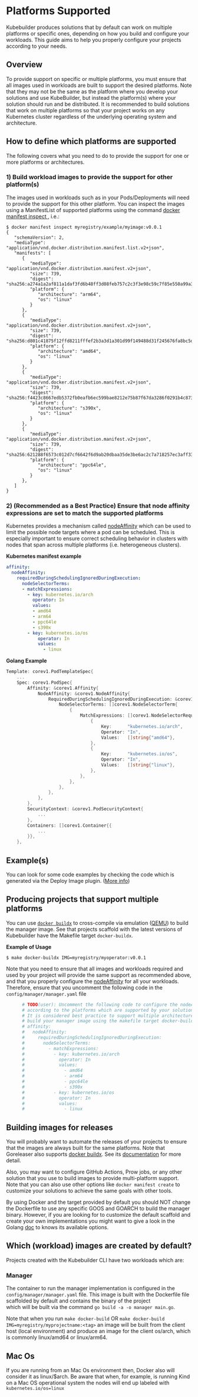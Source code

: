 # Platforms Supported

Kubebuilder produces solutions that by default can work on multiple platforms or specific ones, depending on how you
build and configure your workloads. This guide aims to help you properly configure your projects according to your needs.

## Overview

To provide support on specific or multiple platforms, you must ensure that all images used in workloads are built to
support the desired platforms. Note that they may not be the same as the platform where you develop your solutions and use KubeBuilder, but instead the platform(s) where your solution should run and be distributed.
It is recommended to build solutions that work on multiple platforms so that your project works
on any Kubernetes cluster regardless of the underlying operating system and architecture.

## How to define which platforms are supported

The following covers what you need to do to provide the support for one or more platforms or architectures.

### 1) Build workload images to provide the support for other platform(s)

The images used in workloads such as in your Pods/Deployments will need to provide the support for this other platform.
You can inspect the images using a ManifestList of supported platforms using the command
[docker manifest inspect <image>][docker-manifest], i.e.:

```shell
$ docker manifest inspect myregistry/example/myimage:v0.0.1
{
   "schemaVersion": 2,
   "mediaType": "application/vnd.docker.distribution.manifest.list.v2+json",
   "manifests": [
      {
         "mediaType": "application/vnd.docker.distribution.manifest.v2+json",
         "size": 739,
         "digest": "sha256:a274a1a2af811a1daf3fd6b48ff3d08feb757c2c3f3e98c59c7f85e550a99a32",
         "platform": {
            "architecture": "arm64",
            "os": "linux"
         }
      },
      {
         "mediaType": "application/vnd.docker.distribution.manifest.v2+json",
         "size": 739,
         "digest": "sha256:d801c41875f12ffd8211fffef2b3a3d1a301d99f149488d31f245676fa8bc5d9",
         "platform": {
            "architecture": "amd64",
            "os": "linux"
         }
      },
      {
         "mediaType": "application/vnd.docker.distribution.manifest.v2+json",
         "size": 739,
         "digest": "sha256:f4423c8667edb5372fb0eafb6ec599bae8212e75b87f67da3286f0291b4c8732",
         "platform": {
            "architecture": "s390x",
            "os": "linux"
         }
      },
      {
         "mediaType": "application/vnd.docker.distribution.manifest.v2+json",
         "size": 739,
         "digest": "sha256:621288f6573c012d7cf6642f6d9ab20dbaa35de3be6ac2c7a718257ec3aff333",
         "platform": {
            "architecture": "ppc64le",
            "os": "linux"
         }
      },
   ]
}
```

### 2) (Recommended as a Best Practice) Ensure that node affinity expressions are set to match the supported platforms

Kubernetes provides a mechanism called [nodeAffinity][node-affinity] which can be used to limit the possible node
targets where a pod can be scheduled. This is especially important to ensure correct scheduling behavior in clusters
with nodes that span across multiple platforms (i.e. heterogeneous clusters).

**Kubernetes manifest example**

```yaml
affinity:
  nodeAffinity:
    requiredDuringSchedulingIgnoredDuringExecution:
      nodeSelectorTerms:
      - matchExpressions:
        - key: kubernetes.io/arch
          operator: In
          values:
          - amd64
          - arm64
          - ppc64le
          - s390x
        - key: kubernetes.io/os
            operator: In
            values:
              - linux
```

**Golang Example**

```go
Template: corev1.PodTemplateSpec{
    ...
    Spec: corev1.PodSpec{
        Affinity: &corev1.Affinity{
            NodeAffinity: &corev1.NodeAffinity{
                RequiredDuringSchedulingIgnoredDuringExecution: &corev1.NodeSelector{
                    NodeSelectorTerms: []corev1.NodeSelectorTerm{
                        {
                            MatchExpressions: []corev1.NodeSelectorRequirement{
                                {
                                    Key:      "kubernetes.io/arch",
                                    Operator: "In",
                                    Values:   []string{"amd64"},
                                },
                                {
                                    Key:      "kubernetes.io/os",
                                    Operator: "In",
                                    Values:   []string{"linux"},
                                },
                            },
                        },
                    },
                },
            },
        },
        SecurityContext: &corev1.PodSecurityContext{
            ...
        },
        Containers: []corev1.Container{{
            ...
        }},
    },
```

<aside class="note">
<h1> Example(s) </h1>

You can look for some code examples by checking the code which is generated via the Deploy
Image plugin. ([More info](../plugins/deploy-image-plugin-v1-alpha.md))

</aside>

## Producing projects that support multiple platforms

You can use [`docker buildx`][buildx] to cross-compile via emulation ([QEMU](https://www.qemu.org/)) to build the manager image.
See that projects scaffold with the latest versions of Kubebuilder have the Makefile target `docker-buildx`.

**Example of Usage**

```shell
$ make docker-buildx IMG=myregistry/myoperator:v0.0.1
```

Note that you need to ensure that all images and workloads required and used by your project will provide the same
support as recommended above, and that you properly configure the [nodeAffinity][node-affinity] for all your workloads.
Therefore, ensure that you uncomment the following code in the `config/manager/manager.yaml` file

```yaml
      # TODO(user): Uncomment the following code to configure the nodeAffinity expression
      # according to the platforms which are supported by your solution.
      # It is considered best practice to support multiple architectures. You can
      # build your manager image using the makefile target docker-buildx.
      # affinity:
      #   nodeAffinity:
      #     requiredDuringSchedulingIgnoredDuringExecution:
      #       nodeSelectorTerms:
      #         - matchExpressions:
      #           - key: kubernetes.io/arch
      #             operator: In
      #             values:
      #               - amd64
      #               - arm64
      #               - ppc64le
      #               - s390x
      #           - key: kubernetes.io/os
      #             operator: In
      #             values:
      #               - linux
```

<aside class="note">
<h1>Building images for releases</h1>


You will probably want to automate the releases of your projects to ensure that the images are always built for the
same platforms. Note that Goreleaser also supports [docker buildx][buildx]. See its [documentation][goreleaser-buildx] for more detail.

Also, you may want to configure GitHub Actions, Prow jobs, or any other solution that you use to build images to
provide multi-platform support. Note that you can also use other options like `docker manifest create` to customize
your solutions to achieve the same goals with other tools.

By using Docker and the target provided by default you should NOT change the Dockerfile to use
any specific GOOS and GOARCH to build the manager binary. However, if you are looking for to
customize the default scaffold and create your own implementations you might want to give
a look in the Golang [doc](https://go.dev/doc/install/source#environment) to knows
its available options.

</aside>

## Which (workload) images are created by default?

Projects created with the Kubebuilder CLI have two workloads which are:

### Manager

The container to run the manager implementation is configured in the `config/manager/manager.yaml` file.
This image is built with the Dockerfile file scaffolded by default and contains the binary of the project \
which will be built via the command `go build -a -o manager main.go`.

Note that when you run `make docker-build` OR `make docker-build IMG=myregistry/myprojectname:<tag>`
an image will be built from the client host (local environment) and produce an image for
the client os/arch, which is commonly linux/amd64 or linux/arm64.

<aside class="note">
<h1>Mac Os</h1>

If you are running from an Mac Os environment then, Docker also will consider it as linux/$arch. Be aware that
when, for example, is running Kind on a Mac OS operational system the nodes will
end up labeled with ` kubernetes.io/os=linux`

</aside>

[node-affinity]: https://kubernetes.io/docs/concepts/scheduling-eviction/assign-pod-node/#node-affinity
[docker-manifest]: https://docs.docker.com/engine/reference/commandline/manifest/
[buildx]: https://docs.docker.com/build/buildx/
[goreleaser-buildx]: https://goreleaser.com/customization/docker/#use-a-specific-builder-with-docker-buildx